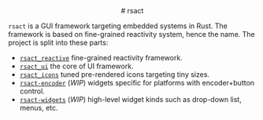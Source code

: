 <div align="center">
    # rsact
</div>

`rsact` is a GUI framework targeting embedded systems in Rust. The framework is based on fine-grained reactivity system, hence the name.
The project is split into these parts:

- [`rsact_reactive`](./rsact-reactive/README.md) fine-grained reactivity framework.
- [`rsact_ui`](./rsact-ui/README.md) the core of UI framework.
- [`rsact_icons`](./rsact-icons/README.md) tuned pre-rendered icons targeting tiny sizes.
- [`rsact-encoder`](./rsact-encoder/README.md) (_WIP_) widgets specific for platforms with encoder+button control.
- [`rsact-widgets`](./rsact-widgets/README.md) (_WIP_) high-level widget kinds such as drop-down list, menus, etc.

